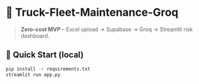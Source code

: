 # 🚛 Truck-Fleet-Maintenance-Groq
> **Zero-cost MVP** – Excel upload → Supabase → Groq → Streamlit risk dashboard.

## 🚀 Quick Start (local)
```bash
pip install -r requirements.txt
streamlit run app.py
